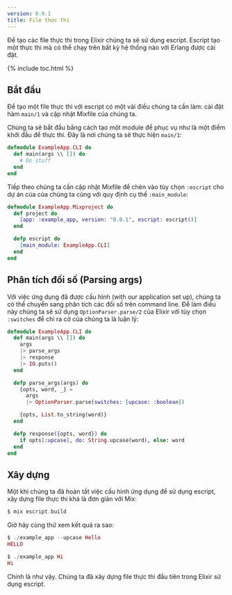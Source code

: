 ```yaml
---
version: 0.9.1
title: File thực thi
---
```


Để tạo các file thực thi trong Elixir chúng ta sẽ sử dụng escript. Escript tạo một thực thi mà có thể chạy trên bất kỳ hệ thống nào với Erlang được cài đặt. 

{% include toc.html %}

## Bắt đầu

Để tạo một file thực thi với escript có một vài điều chúng ta cần làm: cài đặt hàm `main/1` và cập nhật Mixfile của chúng ta.

Chúng ta sẽ bắt đầu bằng cách tạo một module để phục vụ như là một điểm khởi đầu để thực thi. Đây là nơi chúng ta sẽ thực hiện `main/1`:

```elixir
defmodule ExampleApp.CLI do
  def main(args \\ []) do
    # Do stuff
  end
end
```

Tiếp theo chúng ta cần cập nhật Mixfile để chèn vào tùy chọn `:escript` cho dự án của của chúng ta cùng với quy định cụ thể `:main_module`:

```elixir
defmodule ExampleApp.Mixproject do
  def project do
    [app: :example_app, version: "0.0.1", escript: escript()]
  end

  defp escript do
    [main_module: ExampleApp.CLI]
  end
end
```

## Phân tích đối số (Parsing args)

Với việc ứng dụng đã được cấu hình (with our application set up), chúng ta có thể chuyển sang phân tích các đối số trên command line. Để làm điều này chúng ta sẽ sử dụng `OptionParser.parse/2` của Elixir với tùy chọn `:switches` để chỉ ra cờ của chúng ta là luận lý: 

```elixir
defmodule ExampleApp.CLI do
  def main(args \\ []) do
    args
    |> parse_args
    |> response
    |> IO.puts()
  end

  defp parse_args(args) do
    {opts, word, _} =
      args
      |> OptionParser.parse(switches: [upcase: :boolean])

    {opts, List.to_string(word)}
  end

  defp response({opts, word}) do
    if opts[:upcase], do: String.upcase(word), else: word
  end
end
```

## Xây dựng

Một khi chúng ta đã hoàn tất việc cấu hình ứng dụng để sử dụng escript, xây dựng file thực thi khá là đơn giản với Mix:

```elixir
$ mix escript.build
```

Giờ hãy cùng thử xem kết quả ra sao:

```elixir
$ ./example_app --upcase Hello
HELLO

$ ./example_app Hi
Hi
```

Chính là như vậy. Chúng ta đã xây dựng file thực thi đầu tiên trong Elixir sử dụng escript.
